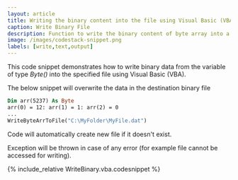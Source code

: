 ```yaml
---
layout: article
title: Writing the binary content into the file using Visual Basic (VBA)
caption: Write Binary File
description: Function to write the binary content of byte array into a file using Visual Basic (VBA)
image: /images/codestack-snippet.png
labels: [write,text,output]
---
```

This code snippet demonstrates how to write binary data from the variable of type *Byte()* into the specified file using Visual Basic (VBA).

The below snippet will overwrite the data in the destination binary file

~~~ vb
Dim arr(5237) As Byte
arr(0) = 12: arr(1) = 1: arr(2) = 0
...
WriteByteArrToFile("C:\MyFolder\MyFile.dat")
~~~

Code will automatically create new file if it doesn't exist.

Exception will be thrown in case of any error (for example file cannot be accessed for writing).

{% include_relative WriteBinary.vba.codesnippet %}